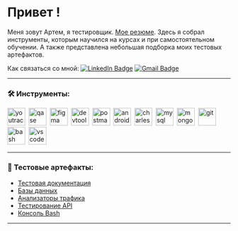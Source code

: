 # Привет !

Меня зовут Артем, я тестировщик. 
<a href="https://drive.google.com/drive/folders/1i3mAyJrIuLkTr8VjutgnghyX_aboVnaj" rel="nofollow">Мое резюме</a>. 
Здесь я собрал инструменты, которым научился на курсах и при самостоятельном обучении. А также представлена небольшая подборка моих тестовых артефактов.
<br>

Как связаться со мной: 
[![LinkedIn Badge](https://img.shields.io/badge/-@-blue?style=flat&logo=LinkedIn&logoColor=white)](https:) 
[![Gmail Badge](https://img.shields.io/badge/-Gmail-red?style=flat&logo=Gmail&logoColor=white)](mailto:artembogachev1991@gmail.com)

---

### 🛠 Инструменты:

<div>
  <img src="https://upload.wikimedia.org/wikipedia/commons/thumb/8/8d/YouTrack_Icon.svg/1024px-YouTrack_Icon.svg.png?20200803082248" title="youtrack" alt="youtrack" width="40" height="40"/>&nbsp
  <img src="https://luna1.co/eb0187.png" title="qase" alt="qase" width="40" height="40"/>&nbsp
  <img src="https://cdn.jsdelivr.net/gh/devicons/devicon/icons/figma/figma-original.svg" title="figma" alt="figma" width="40" height="40"/>&nbsp
  <img src="https://d33wubrfki0l68.cloudfront.net/38b5c953a4667366685d55db55d057c86db1fc54/a0fdc/static/acae6b24d940347661ca901ea07f47c1/chrome-dev-logo-icon.png" title="devtools" alt="devtools" width="40" height="40"/>&nbsp
  <img src="https://seeklogo.com/images/P/postman-logo-0087CA0D15-seeklogo.com.png" title="postman" alt="postman" width="40" height="40"/>&nbsp
  <img src="https://cdn.jsdelivr.net/gh/devicons/devicon/icons/androidstudio/androidstudio-original.svg" title="android-studio" alt="android-studio" width="40" height="40"/>&nbsp
  <img src="https://cdn.icon-icons.com/icons2/3053/PNG/512/charles_proxy_macos_bigsur_icon_190302.png" title="charles-proxy" alt="charles-proxy" width="40" height="40"/>&nbsp
  <img src="https://cdn.jsdelivr.net/gh/devicons/devicon/icons/mysql/mysql-original.svg" title="mysql" alt="mysql" width="40" height="40"/>&nbsp
  <img src="https://cdn.jsdelivr.net/gh/devicons/devicon/icons/mongodb/mongodb-original.svg" title="mongodb" alt="mongodb" width="40" height="40"/>&nbsp
  <img src="https://cdn.jsdelivr.net/gh/devicons/devicon/icons/git/git-original.svg" title="git" alt="git" width="40" height="40"/>&nbsp
  <img src="https://upload.wikimedia.org/wikipedia/commons/thumb/4/4b/Bash_Logo_Colored.svg/1024px-Bash_Logo_Colored.svg.png?20180723054350" title="bash" alt="bash" width="40" height="40"/>&nbsp
  <img src="https://cdn.jsdelivr.net/gh/devicons/devicon/icons/vscode/vscode-original.svg" title="vscode" alt="vscode" width="40" height="40"/>&nbsp 
</div>

---

### 📁 Тестовые артефакты:

<ul dir="auto">
   <li> <a href="https://github.com/BogachevArtem/Test-documentation">Тестовая документация</a> 
   </li>
   <li> <a href="https://github.com/BogachevArtem/Database">Базы данных</a> 
   </li>
   <li> <a href="https://github.com/BogachevArtem/Sniffers">Анализаторы трафика</a> 
   </li>
   <li> <a href="https://github.com/BogachevArtem/API-testing">Тестирование API</a> 
   </li>
   <li> <a href="https://github.com/BogachevArtem/Bash">Консоль Bash</a> 
   </li>
</ul>

---